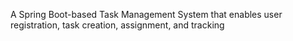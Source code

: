A Spring Boot-based Task Management System that enables user registration, task creation, assignment, and tracking
